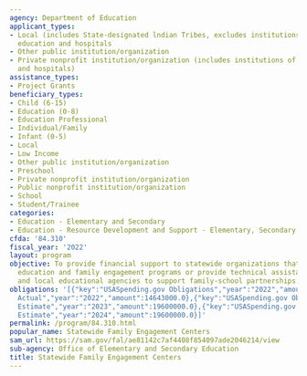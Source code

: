 ```yaml
---
agency: Department of Education
applicant_types:
- Local (includes State-designated lndian Tribes, excludes institutions of higher
  education and hospitals
- Other public institution/organization
- Private nonprofit institution/organization (includes institutions of higher education
  and hospitals)
assistance_types:
- Project Grants
beneficiary_types:
- Child (6-15)
- Education (0-8)
- Education Professional
- Individual/Family
- Infant (0-5)
- Local
- Low Income
- Other public institution/organization
- Preschool
- Private nonprofit institution/organization
- Public nonprofit institution/organization
- School
- Student/Trainee
categories:
- Education - Elementary and Secondary
- Education - Resource Development and Support - Elementary, Secondary Education
cfda: '84.310'
fiscal_year: '2022'
layout: program
objective: To provide financial support to statewide organizations that conduct parent
  education and family engagement programs or provide technical assistance to State
  and local educational agencies to support family-school partnerships.
obligations: '[{"key":"USASpending.gov Obligations","year":"2022","amount":14642988.0},{"key":"SAM.gov
  Actual","year":"2022","amount":14643000.0},{"key":"USASpending.gov Obligations","year":"2023","amount":353170.0},{"key":"SAM.gov
  Estimate","year":"2023","amount":19600000.0},{"key":"USASpending.gov Obligations","year":"2024","amount":0.0},{"key":"SAM.gov
  Estimate","year":"2024","amount":19600000.0}]'
permalink: /program/84.310.html
popular_name: Statewide Family Engagement Centers
sam_url: https://sam.gov/fal/ae81142c7af4408f854097ade2046214/view
sub-agency: Office of Elementary and Secondary Education
title: Statewide Family Engagement Centers
---
```

